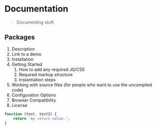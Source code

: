 # Documentation

> Documenting stuff.

## Packages

1.  Description
1.  Link to a demo
1.  Installation
1.  Getting Started
    1.  How to add any required JS/CSS
    1.  Required markup structure
    1.  Instantiation steps
1.  Working with source files (for people who want to use the uncompiled code)
1.  Configuration Options
1.  Browser Compatibility
1.  License

```js
function (test, test2) {
    return 'my return value.';
}
```
